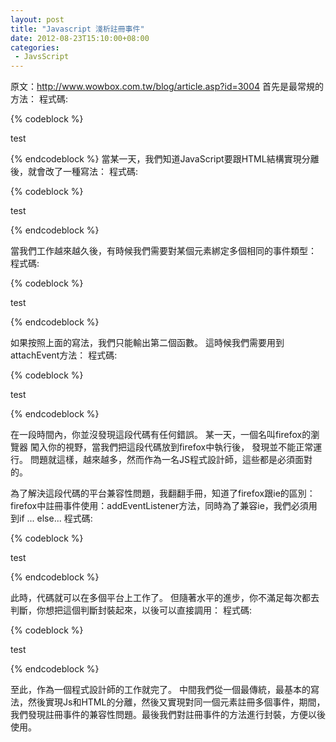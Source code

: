 ```yaml
---
layout: post
title: "Javascript 淺析註冊事件"
date: 2012-08-23T15:10:00+08:00
categories:
 - JavsScript
---
```


原文：http://www.wowbox.com.tw/blog/article.asp?id=3004 
首先是最常規的方法：
程式碼: 

{% codeblock %}
<p id="para" title="cssrain demo!" onclick="test()" >test</p>
<script>
function test(){
  alert("test");
}
</script>
{% endcodeblock %}
<!-- more -->
當某一天，我們知道JavaScript要跟HTML結構實現分離後，就會改了一種寫法：
程式碼: 

{% codeblock %}
<p id="para" title="cssrain demo!">test</p>
<script>
function test(){
  alert("test");
}
window.onload = function(){
    document.getElementById("para").onclick = test;
}
</script>
{% endcodeblock %}

當我們工作越來越久後，有時候我們需要對某個元素綁定多個相同的事件類型：
程式碼: 

{% codeblock %}
<p id="para" title="cssrain demo!">test</p>
<script>
function test(){
  alert("test");
}

function pig(){
  alert("pig");
}

window.onload = function(){
     document.getElementById("para").onclick = test;
     document.getElementById("para").onclick = pig;
}
</script>
{% endcodeblock %}

如果按照上面的寫法，我們只能輸出第二個函數。
這時候我們需要用到attachEvent方法：
程式碼:

{% codeblock %}
<p id="para" title="cssrain demo!">test</p>
<script>
function test(){
  alert("test");
}

function pig(){
  alert("pig");
}

window.onload = function(){
     document.getElementById("para").attachEvent("onclick",test);
     document.getElementById("para").attachEvent("onclick",pig);
}
</script>
{% endcodeblock %}

在一段時間內，你並沒發現這段代碼有任何錯誤。
某一天，一個名叫firefox的瀏覽器 闖入你的視野，當我們把這段代碼放到firefox中執行後，
發現並不能正常運行。 問題就這樣，越來越多，然而作為一名JS程式設計師，這些都是必須面對的。

為了解決這段代碼的平台兼容性問題，我翻翻手冊，知道了firefox跟ie的區別：
firefox中註冊事件使用：addEventListener方法，同時為了兼容ie，我們必須用到if ... else...
程式碼: 

{% codeblock %}
<p id="para" title="cssrain demo!">test</p>
<script>
function test(){
  alert("test");
}

function pig(){
  alert("pig");
}

window.onload = function(){
         var element =  document.getElementById("para");
         if(element.addEventListener){  // firefox  , w3c
                element.addEventListener("click",test,false);
    element.addEventListener("click",pig,false);
         } else {   // ie 
    element.attachEvent("onclick",test);
    element.attachEvent("onclick",pig);
         }
}
</script>
{% endcodeblock %}

此時，代碼就可以在多個平台上工作了。
但隨著水平的進步，你不滿足每次都去判斷，你想把這個判斷封裝起來，以後可以直接調用：
程式碼: 

{% codeblock %}
<p id="para" title="cssrain demo!">test</p>
<script>
function test(){
  alert("test");
}

function pig(){
  alert("pig");
}

function addListener(element,e,fn){
     if(element.addEventListener){
          element.addEventListener(e,fn,false);
     } else {
          element.attachEvent("on" + e,fn);
     }
}

window.onload = function(){
         var element =  document.getElementById("para");
         addListener(element,"click",test);
         addListener(element,"click",pig);
}
</script>
{% endcodeblock %}

至此，作為一個程式設計師的工作就完了。
中間我們從一個最傳統，最基本的寫法，然後實現Js和HTML的分離，然後又實現對同一個元素註冊多個事件，期間，
我們發現註冊事件的兼容性問題。最後我們對註冊事件的方法進行封裝，方便以後使用。
